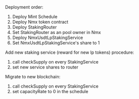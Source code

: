 Deployment order:
1. Deploy Mint Schedule
2. Deploy Nmx token contract
3. Deploy StakingRouter
4. Set StakingRouter as an pool owner in Nmx
5. Deploy NmxUsdtLpStakingService
6. Set NmxUsdtLpStakingService's share to 1

Add new staking service (reward for new lp tokens) procedure:
1. call checkSupply on every StakingService
2. set new service shares to router

Migrate to new blockchain:
1. call checkSupply on every StakingService
2. set capacityRate to 0 in the schedule
